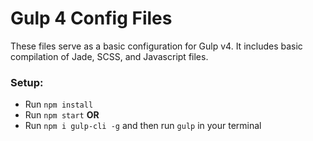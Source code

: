 # Gulp 4 Config Files

These files serve as a basic configuration for Gulp v4. It includes basic compilation of Jade, SCSS, and Javascript files.

### Setup:

- Run `npm install`
- Run `npm start` **OR**
- Run `npm i gulp-cli -g` and then run `gulp` in your terminal
